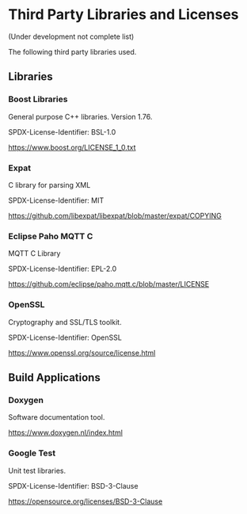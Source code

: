 # Third Party Libraries and Licenses
(Under development not complete list)

The following third party libraries used.

## Libraries

### Boost Libraries

General purpose C++ libraries. Version 1.76.

SPDX-License-Identifier: BSL-1.0 

https://www.boost.org/LICENSE_1_0.txt

### Expat

C library for parsing XML

SPDX-License-Identifier: MIT

https://github.com/libexpat/libexpat/blob/master/expat/COPYING

### Eclipse Paho MQTT C  

MQTT C Library

SPDX-License-Identifier: EPL-2.0

https://github.com/eclipse/paho.mqtt.c/blob/master/LICENSE

### OpenSSL

Cryptography and SSL/TLS toolkit.

SPDX-License-Identifier: OpenSSL

https://www.openssl.org/source/license.html


## Build Applications

### Doxygen

Software documentation tool.

https://www.doxygen.nl/index.html

### Google Test

Unit test libraries.

SPDX-License-Identifier: BSD-3-Clause

https://opensource.org/licenses/BSD-3-Clause



